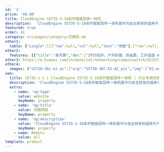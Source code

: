 ```yaml
---
id: '1'
price: '49.40'
title: CloudEngine S5735-S-IA系列智能回传一体机
description:  'CloudEngine S5735-S-IA系列智能回传一体机是华为自主研发的适用于户外场景的一体机，集成宽温交换机、防雷器、多路电源输出、熔纤盒、防护外壳等多个模块为一体，支持工业级工作温度范围和专业的室外防雷，具备IP55等级防护和防盐雾能力，适应条件恶劣的室外环境，可实现室外接入点一站式交付。'
featured: true
order: 41
category: src/pages/category/交换机.md
other1: 
  table: {"single":[[{"row":null,"col":null,"text":"参数"},{"row":null,"col":null,"text":"CloudEngine S5735-S4T2X-IA150G1"},{"row":null,"col":null,"text":"CloudEngine S5735-S8P2X-IA200G1"},{"row":null,"col":null,"text":"CloudEngine S5735-S8P2X-IA200H1"}],[{"row":null,"col":null,"text":"包转发率"},{"row":null,"col":null,"text":"35.7Mpps"},{"row":null,"col":null,"text":"41.7Mpps"},{"row":null,"col":null,"text":"41.7Mpps"}],[{"row":null,"col":null,"text":"交换容量"},{"row":null,"col":null,"text":"168Gbps"},{"row":null,"col":null,"text":"168Gbps"},{"row":null,"col":null,"text":"168Gbps"}],[{"row":null,"col":null,"text":"端口类型"},{"row":null,"col":null,"text":"4个10/100/1000Base-T以太网端口，2个10 Gig SFP+"},{"row":null,"col":null,"text":"8个10/100/1000Base-T以太网端口，2个10 Gig SFP+"},{"row":null,"col":null,"text":"8个10/100/1000Base-T以太网端口，2个10 Gig SFP+"}],[{"row":null,"col":null,"text":"供电类型"},{"row":null,"col":null,"text":"市电"},{"row":null,"col":null,"text":"市电"},{"row":null,"col":null,"text":"太阳能/市电/锂电"}],[{"row":null,"col":null,"text":"PoE"},{"row":null,"col":null,"text":"/"},{"row":null,"col":null,"text":"8 PoE+ ports"},{"row":null,"col":null,"text":"8 PoE+ ports"}],[{"row":null,"col":null,"text":"工作温度"},{"row":null,"col":null,"text":"-40°C至+75°C"},{"row":null,"col":null,"text":"-40°C至+75°C"},{"row":null,"col":null,"text":"-40°C至+55°C（使用电池做备电）"}],[{"row":null,"col":null,"text":"防雷"},{"row":null,"col":null,"text":"内置防雷"},{"row":null,"col":null,"text":"内置防雷"},{"row":null,"col":null,"text":"内置防雷"}],[{"row":null,"col":null,"text":"防护等级"},{"row":null,"col":null,"text":"IP55"},{"row":null,"col":null,"text":"IP55"},{"row":null,"col":null,"text":"IP55"}],[{"row":null,"col":null,"text":"散热"},{"row":null,"col":null,"text":"无风扇，自然散热"},{"row":null,"col":null,"text":"无风扇，自然散热"},{"row":null,"col":null,"text":"无风扇，自然散热"}]]}
other2:
  features: [{"title":"高可靠","dec":["IP55防护，户外防雷，防盐雾，工作温度-40°C~+75°C，适应户外极端工作环境。\n太阳能+锂电+市电智能控制，切换0中断。"]},{"title":"高安全","dec":["开箱告警联动球机抓拍功能，防范站点非法破坏。支持输入输出空开，进行过载及短路保护。"]},{"title":"易部署","dec":["集成宽温交换机、防雷器、多路电源输出，熔纤盒，防护外壳等多个模块为一体，无须组装，快速部署户外视频监控站点。"]},{"title":"易运维","dec":["支持摄像头离线诊断、eMDI视频质量定界等多种视频监控专用特性，一键故障定位，简化运维。"]}]
other3: https://e.huawei.com/cn/material/networking/campusswitch/d221fa82295a463e90e5199cdec62830
other4:
  images: {"s5720-36c-ei-ac":{"org":"S5720-36C-EI-AC_pic","img":["01.webp","02.webp","03.webp","04.webp","07.webp","08.webp"]}}
seo:
  title: s5735-s-i | CloudEngine S5735-S-IA系列智能回传一体机 | 行业专用交换机 | 园区交换机 | 交换机 | 企业网络
  description: 'CloudEngine S5735-S-IA系列智能回传一体机是华为自主研发的适用于户外场景的一体机，集成宽温交换机、防雷器、多路电源输出、熔纤盒、防护外壳等多个模块为一体，支持工业级工作温度范围和专业的室外防雷，具备IP55等级防护和防盐雾能力，适应条件恶劣的室外环境，可实现室外接入点一站式交付。'
  extra:
    - name: 'og:type'
      value: website
      keyName: property
    - name: 'og:title'
      value: 河南网田
      keyName: property
    - name: 'og:description'
      value: 'CloudEngine S5735-S-IA系列智能回传一体机是华为自主研发的适用于户外场景的一体机，集成宽温交换机、防雷器、多路电源输出、熔纤盒、防护外壳等多个模块为一体，支持工业级工作温度范围和专业的室外防雷，具备IP55等级防护和防盐雾能力，适应条件恶劣的室外环境，可实现室外接入点一站式交付。'
      keyName: property
    - name: Robots
      value: all
template: product
---
```

